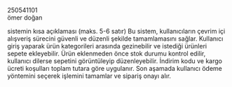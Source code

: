 250541101     
ömer doğan

sistemin kısa açıklaması (maks. 5-6 satır)
Bu sistem, kullanıcıların çevrim içi alışveriş sürecini güvenli ve düzenli şekilde tamamlamasını sağlar.
Kullanıcı giriş yaparak ürün kategorileri arasında gezinebilir ve istediği ürünleri sepete ekleyebilir.
Ürün eklenmeden önce stok durumu kontrol edilir, kullanıcı dilerse sepetini görüntüleyip düzenleyebilir.
İndirim kodu ve kargo ücreti koşulları toplam tutara göre uygulanır.
Son aşamada kullanıcı ödeme yöntemini seçerek işlemini tamamlar ve sipariş onayı alır.
